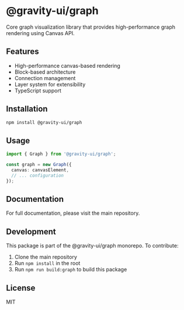 # @gravity-ui/graph

Core graph visualization library that provides high-performance graph rendering using Canvas API.

## Features

- High-performance canvas-based rendering
- Block-based architecture
- Connection management
- Layer system for extensibility
- TypeScript support

## Installation

```bash
npm install @gravity-ui/graph
```

## Usage

```typescript
import { Graph } from '@gravity-ui/graph';

const graph = new Graph({
  canvas: canvasElement,
  // ... configuration
});
```

## Documentation

For full documentation, please visit the main repository.

## Development

This package is part of the @gravity-ui/graph monorepo. To contribute:

1. Clone the main repository
2. Run `npm install` in the root
3. Run `npm run build:graph` to build this package

## License

MIT
